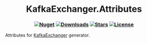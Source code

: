 <h1 align="center">
  <a>KafkaExchanger.Attributes</a>
</h1>

<h3 align="center">

  [![Nuget](https://img.shields.io/nuget/v/KafkaExchanger.Attributes?logo=KafkaExchanger.Attributes)](https://www.nuget.org/packages/KafkaExchanger.Attributes/)
  [![Downloads](https://img.shields.io/nuget/dt/KafkaExchanger.Attributes.svg)](https://www.nuget.org/packages/KafkaExchanger.Attributes/)
  [![Stars](https://img.shields.io/github/stars/SoftStoneDevelop/KafkaExchanger.Attributes?color=brightgreen)](https://github.com/SoftStoneDevelop/KafkaExchanger.Attributes/stargazers)
  [![License](https://img.shields.io/badge/license-MIT-blue.svg)](LICENSE)

</h3>

Attributes for [KafkaExchanger](https://github.com/SoftStoneDevelop/KafkaExchanger) generator.
